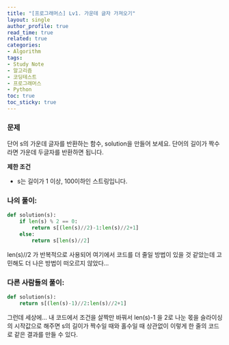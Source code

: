 ```yaml
---
title: "[프로그래머스] Lv1. 가운데 글자 가져오기"
layout: single
author_profile: true
read_time: true
related: true
categories:
- Algorithm
tags:
- Study Note
- 알고리즘
- 코딩테스트
- 프로그래머스
- Python
toc: true
toc_sticky: true
---
```


### **문제**

단어 s의 가운데 글자를 반환하는 함수, solution을 만들어 보세요. 단어의 길이가 짝수라면 가운데 두글자를 반환하면 됩니다.

**제한 조건**

- s는 길이가 1 이상, 100이하인 스트링입니다.

### **나의 풀이:**

```python
def solution(s):
    if len(s) % 2 == 0:
        return s[(len(s)//2)-1:len(s)//2+1]
    else:
        return s[len(s)//2]
```

len(s)//2 가 반복적으로 사용되어 여기에서 코드를 더 줄일 방법이 있을 것 같았는데 고민해도 더 나은 방법이 떠오르지 않았다...

### **다른 사람들의 풀이:**

```python
def solution(s):
    return s[(len(s)-1)//2:len(s)//2+1]
```

그런데 세상에... 내 코드에서 조건을 살짝만 바꿔서 len(s)-1 을 2로 나눈 몫을 슬라이싱의 시작값으로 해주면 s의 길이가 짝수일 때와 홀수일 때 상관없이 이렇게 한 줄의 코드로 같은 결과를 만들 수 있다.
